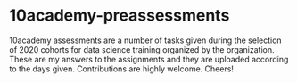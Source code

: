 # 10academy-preassessments
10academy assessments are a number of tasks given during the selection of 2020 cohorts for data science training organized by the organization. These are my answers to the assignments and they are uploaded according to the days given. Contributions are highly welcome. Cheers! 
